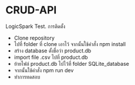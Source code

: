 # CRUD-API
LogicSpark Test.
การติดตั้ง
- Clone repository
- ไปที่ folder ที่ clone เอาไว้ จากนั้นใช้คำสั่ง npm install
- สร้าง database ตั้งชื่อว่า product.db
- import file .csv ไปที่ product.db
- ย้ายไฟล์ product.db ไปไว้ที่ folder SQLite_database
- จากนั้นใช้คำสั่ง npm run dev
- ทำการทดสอบ
